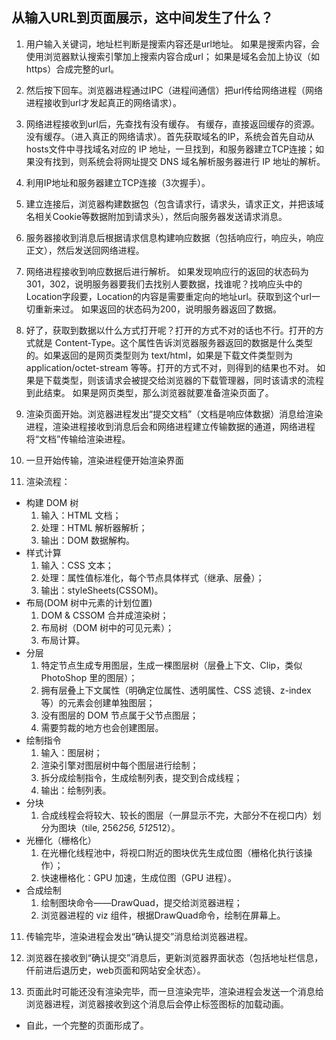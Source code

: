## 从输入URL到页面展示，这中间发生了什么？
1. 用户输入关键词，地址栏判断是搜索内容还是url地址。
如果是搜索内容，会使用浏览器默认搜索引擎加上搜索内容合成url；
如果是域名会加上协议（如https）合成完整的url。

2. 然后按下回车。浏览器进程通过IPC（进程间通信）把url传给网络进程（网络进程接收到url才发起真正的网络请求）。

3. 网络进程接收到url后，先查找有没有缓存。
有缓存，直接返回缓存的资源。
没有缓存。（进入真正的网络请求）。首先获取域名的IP，系统会首先自动从hosts文件中寻找域名对应的 IP 地址，一旦找到，和服务器建立TCP连接；如果没有找到，则系统会将网址提交 DNS 域名解析服务器进行 IP 地址的解析。

4. 利用IP地址和服务器建立TCP连接（3次握手）。

5. 建立连接后，浏览器构建数据包（包含请求行，请求头，请求正文，并把该域名相关Cookie等数据附加到请求头），然后向服务器发送请求消息。

6. 服务器接收到消息后根据请求信息构建响应数据（包括响应行，响应头，响应正文），然后发送回网络进程。

7. 网络进程接收到响应数据后进行解析。
如果发现响应行的返回的状态码为301，302，说明服务器要我们去找别人要数据，找谁呢？找响应头中的Location字段要，Location的内容是需要重定向的地址url。获取到这个url一切重新来过。
如果返回的状态码为200，说明服务器返回了数据。

8. 好了，获取到数据以什么方式打开呢？打开的方式不对的话也不行。打开的方式就是 Content-Type。这个属性告诉浏览器服务器返回的数据是什么类型的。如果返回的是网页类型则为 text/html，如果是下载文件类型则为 application/octet-stream 等等。打开的方式不对，则得到的结果也不对。
如果是下载类型，则该请求会被提交给浏览器的下载管理器，同时该请求的流程到此结束。
如果是网页类型，那么浏览器就要准备渲染页面了。


9. 渲染页面开始。浏览器进程发出“提交文档”（文档是响应体数据）消息给渲染进程，渲染进程接收到消息后会和网络进程建立传输数据的通道，网络进程将“文档”传输给渲染进程。

10. 一旦开始传输，渲染进程便开始渲染界面

11. 渲染流程：
  + 构建 DOM 树
    1. 输入：HTML 文档；
    2. 处理：HTML 解析器解析；
    3. 输出：DOM 数据解构。
  + 样式计算
    1. 输入：CSS 文本；
    2. 处理：属性值标准化，每个节点具体样式（继承、层叠）；
    3. 输出：styleSheets(CSSOM)。
  + 布局(DOM 树中元素的计划位置)
    1. DOM & CSSOM 合并成渲染树；
    2. 布局树（DOM 树中的可见元素）；
    3. 布局计算。
  + 分层
    1. 特定节点生成专用图层，生成一棵图层树（层叠上下文、Clip，类似 PhotoShop 里的图层）；
    2. 拥有层叠上下文属性（明确定位属性、透明属性、CSS 滤镜、z-index 等）的元素会创建单独图层；
    3. 没有图层的 DOM 节点属于父节点图层；
    4. 需要剪裁的地方也会创建图层。
  + 绘制指令
    1. 输入：图层树；
    2. 渲染引擎对图层树中每个图层进行绘制；
    3. 拆分成绘制指令，生成绘制列表，提交到合成线程；
    4. 输出：绘制列表。
  + 分块
    1. 合成线程会将较大、较长的图层（一屏显示不完，大部分不在视口内）划分为图块（tile, 256*256, 512*512）。
  + 光栅化（栅格化）
    1. 在光栅化线程池中，将视口附近的图块优先生成位图（栅格化执行该操作）；
    2. 快速栅格化：GPU 加速，生成位图（GPU 进程）。
  + 合成绘制
    1. 绘制图块命令——DrawQuad，提交给浏览器进程；
    2. 浏览器进程的 viz 组件，根据DrawQuad命令，绘制在屏幕上。

11. 传输完毕，渲染进程会发出“确认提交”消息给浏览器进程。

12. 浏览器在接收到“确认提交”消息后，更新浏览器界面状态（包括地址栏信息，仟前进后退历史，web页面和网站安全状态）。

13. 页面此时可能还没有渲染完毕，而一旦渲染完毕，渲染进程会发送一个消息给浏览器进程，浏览器接收到这个消息后会停止标签图标的加载动画。

+ 自此，一个完整的页面形成了。
